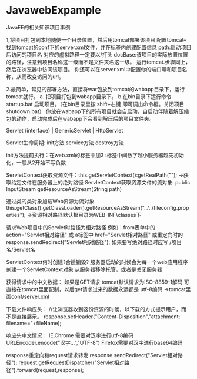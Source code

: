 # JavawebExpample
JavaEE的相关知识项目事例

1,将项目打包到本地随便一个目录位置，然后用tomcat部署该项目
配置tomcat–找到tomcat的conf下的server.xml文件，并在标签内创建配置信息
path:启动项目后访问的项目名   对应的虚拟路径一定要以/打头
docBase:该项目的实际放置位置的路径，注意到项目名称这一级而不是文件夹名这一级。 
运行tomcat.步骤同上，然后在浏览器中访问该项目。 
你还可以在server.xml中配置你的端口号和项目名称，从而改变访问的url。

2.最简单，常见的部署方法，直接将war包放到tomcat的wabapp目录下，运行tomcat就行。
a. 把项目打包到wabapp目录下。
b.在bin目录下运行命令 startup.bat 启动项目。（在bin目录里按 shift+右键 即可调出命令框。关闭项目 shutdown.bat）
你放在wabapp下的所有项目就会自启动，自启动伴随着解压缩包的动作，启动完成后在wabapp下会看到解压后的项目文件夹。

Servlet (interface)
  |
GenericServlet
  |
HttpServlet

Servlet生命周期: init方法   service方法   destroy方法

init方法提前执行：在web.xml的<servlet>标签中加<load-on-startup>3</load-on-startup> :标签中间数字越小服务器越先初始化，一般从2开始不写负数

ServletContext获取资源文件：this.getServletContext():getRealPath(""); ->获取给定文件在服务器上的绝对路径
ServletContext获取资源文件的流对象: public InputStream getResourceAsStream(String path)

通过类的类对象加载Web资源为流对象
this.getClass().getClassLoader().getResourceAsStream("../../fileconfig.properties"); ->资源相对路径默认根目录为WEB-INF\classes下

请求Web项目中的Servlet时路径为相对路径
例如：from表单中的action="Servlet相对路径"  或 a标签中 href="Servlet相对路径"  或重定向时的response.sendRedirect("Servlet相对路径");
如果要写绝对路径时应写  /项目名/Servlet名

ServletContext何时创建?合适销毁?
服务器启动的时候会为每一个web应用程序创建一个ServletContext对象
从服务器移除托管，或者是关闭服务器

获得请求中的中文数据：
如果是GET请求  tomcat默认请求为ISO-8859-1解码
可直接在tomcat里面配制，以后get请求过来的数据永远都是 utf-8编码  ->tomcat里面conf/server.xml
<Connector connectionTimeout="20000" port="8080" protocol="HTTP/1.1" redirectPort="8443" URIEncoding="UTF-8"/>

下载文件响应头：
//让浏览器收到这份资源的时候，以下载的方式提示用户，而不是直接展示。
response.setHeader("Content-Disposition","attachment; filename="+fileName);

响应头中文情况：
IE,Chrome 需要对汉字进行utf-8编码   URLEncoder.encode("汉字...","UTF-8")
Firefox需要对汉字进行base64编码

response重定向和request请求转发
response.sendRedirect("Servlet相对路径");
request.getRequestDispatcher("Servlet相对路径").forward(request,response);
